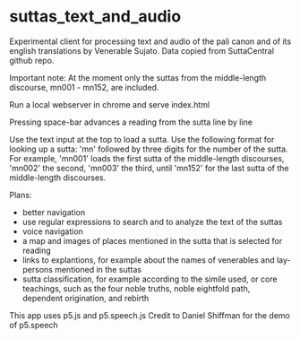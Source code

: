 # suttas_text_and_audio

Experimental client for processing text and audio of the pali canon and of its english translations by Venerable Sujato. Data copied from SuttaCentral github repo.

Important note: At the moment only the suttas from the middle-length discourse, mn001 - mn152, are included.

Run a local webserver in chrome and serve index.html

Pressing space-bar advances a reading from the sutta line by line

Use the text input at the top to load a sutta. 
Use the following format for looking up a sutta:
'mn' followed by three digits for the number of the sutta.
For example, 'mn001' loads the first sutta of the middle-length discourses, 'mn002' the second, 'mn003' the third, until 'mn152' for the last sutta of the middle-length discourses.

Plans:
- better navigation
- use regular expressions to search and to analyze the text of the suttas
- voice navigation
- a map and images of places mentioned in the sutta that is selected for reading
- links to explantions, for example about the names of venerables and lay-persons mentioned in the suttas
- sutta classification, for example according to the simile used, or core teachings, such as the four noble truths, noble eightfold path, dependent origination, and rebirth

This app uses p5.js and p5.speech.js
Credit to Daniel Shiffman for the demo of p5.speech
